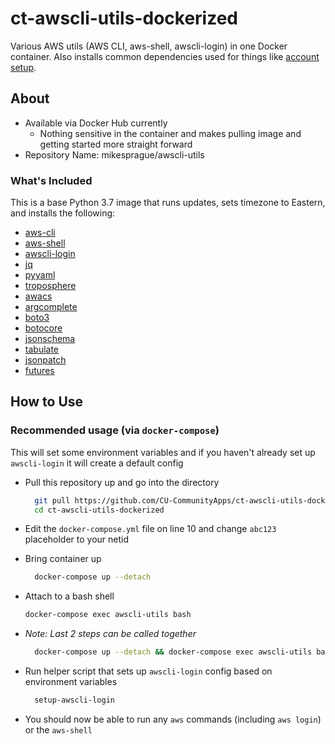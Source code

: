 # ct-awscli-utils-dockerized

Various AWS utils (AWS CLI, aws-shell, awscli-login) in one Docker container. Also installs common dependencies used for things like [account setup](https://github.com/CU-CommunityApps/aws-account-setup).

## About

- Available via Docker Hub currently
  - Nothing sensitive in the container and makes pulling image and getting started more straight forward
- Repository Name: mikesprague/awscli-utils

### What's Included

This is a base Python 3.7 image that runs updates, sets timezone to Eastern,
and installs the following:

- [aws-cli](https://aws.amazon.com/cli/)
- [aws-shell](https://github.com/awslabs/aws-shell)
- [awscli-login](https://github.com/techservicesillinois/awscli-login)
- [jq](https://stedolan.github.io/jq/)
- [pyyaml](https://github.com/yaml/pyyaml)
- [troposphere](https://github.com/cloudtools/troposphere)
- [awacs](https://github.com/cloudtools/awacs)
- [argcomplete](https://github.com/kislyuk/argcomplete)
- [boto3](https://github.com/boto/boto3)
- [botocore](https://github.com/boto/botocore)
- [jsonschema](https://github.com/Julian/jsonschema)
- [tabulate](https://bitbucket.org/astanin/python-tabulate)
- [jsonpatch](https://github.com/stefankoegl/python-json-patch)
- [futures](https://github.com/agronholm/pythonfutures)

## How to Use

### Recommended usage (via `docker-compose`)

This will set some environment variables and if you haven't already set up `awscli-login` it will create a default config

- Pull this repository up and go into the directory

  ```bash
    git pull https://github.com/CU-CommunityApps/ct-awscli-utils-dockerized.git
    cd ct-awscli-utils-dockerized
  ```

- Edit the `docker-compose.yml` file on line 10 and change `abc123` placeholder to your netid

- Bring container up

  ```bash
    docker-compose up --detach
  ```

- Attach to a bash shell

  ```bash
  docker-compose exec awscli-utils bash
  ```

- _Note: Last 2 steps can be called together_

  ```bash
    docker-compose up --detach && docker-compose exec awscli-utils bash
  ```

- Run helper script that sets up `awscli-login` config based on environment variables

  ```bash
    setup-awscli-login
  ```

- You should now be able to run any `aws` commands (including `aws login`) or the `aws-shell`
